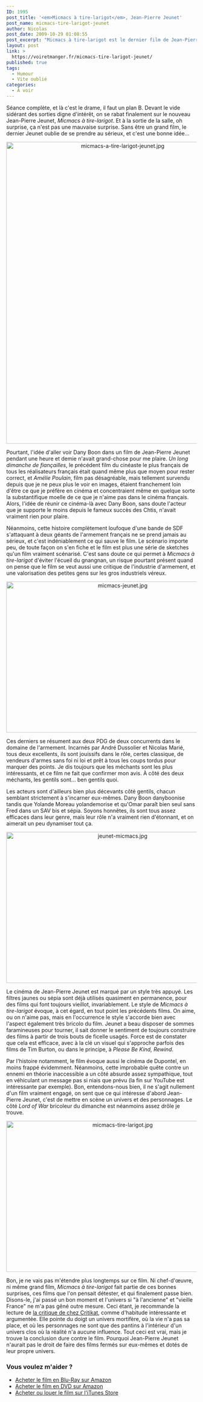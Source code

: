 ```yaml
---
ID: 1995
post_title: '<em>Micmacs à tire-larigot</em>, Jean-Pierre Jeunet'
post_name: micmacs-tire-larigot-jeunet
author: Nicolas
post_date: 2009-10-29 01:08:55
post_excerpt: "Micmacs à tire-larigot est le dernier film de Jean-Pierre Jeunet, réalisateur d'un cinéma français à l'ancienne... Heureusement, le film oublie de se prendre au sérieux et se révèle finalement plutôt agréable."
layout: post
link: >
  https://voiretmanger.fr/micmacs-tire-larigot-jeunet/
published: true
tags:
  - Humour
  - Vite oublié
categories:
  - À voir
---
```

<p>Séance complète, et là c'est le drame, il faut un plan B. Devant le vide sidérant des sorties digne d'intérêt, on se rabat finalement sur le nouveau Jean-Pierre Jeunet, <em>Micmacs à tire-larigot</em>. Et à la sortie de la salle, oh surprise, ça n'est pas une mauvaise surprise. Sans être un grand film, le dernier Jeunet oublie de se prendre au sérieux, et c'est une bonne idée…</p>

<div style="text-align: center;"><a href="http://www.allocine.fr/film/fichefilm_gen_cfilm=132791.html"><img class="aligncenter" src="https://voiretmanger.fr/wp-content/uploads/2009/10/micmacs-a-tire-larigot-jeunet.jpg" border="0" alt="micmacs-a-tire-larigot-jeunet.jpg" width="600" height="799" /></a></div>
<p>Pourtant, l'idée d'aller voir Dany Boon dans un film de Jean-Pierre Jeunet pendant une heure et demie n'avait grand-chose pour me plaire. <em>Un long dimanche de fiançailles</em>, le précédent film du cinéaste le plus français de tous les réalisateurs français était quand même plus que moyen pour rester correct, et <em>Amélie Poulain</em>, film pas désagréable, mais tellement survendu depuis que je ne peux plus le voir en images, étaient franchement loin d'être ce que je préfère en cinéma et concentraient même en quelque sorte la substantifique moelle de ce que je n'aime pas dans le cinéma français. Alors, l'idée de réunir ce cinéma-là avec Dany Boon, sans doute l'acteur que je supporte le moins depuis le fameux succès des Chtis, n'avait vraiment rien pour plaire.</p>
<p>Néanmoins, cette histoire complètement loufoque d'une bande de SDF s'attaquant à deux géants de l'armement français ne se prend jamais au sérieux, et c'est indéniablement ce qui sauve le film. Le scénario importe peu, de toute façon on s'en fiche et le film est plus une série de sketches qu'un film vraiment scénarisé. C'est sans doute ce qui permet à <em>Micmacs à tire-larigot</em> d'éviter l'écueil du gnangnan, un risque pourtant présent quand on pense que le film se veut aussi une critique de l'industrie d'armement, et une valorisation des petites gens sur les gros industriels véreux.</p>

<div style="text-align: center;"><img class="aligncenter" src="https://voiretmanger.fr/wp-content/uploads/2009/10/micmacs-jeunet.jpg" border="0" alt="micmacs-jeunet.jpg" width="600" height="400" /></div>
<p>Ces derniers se résument aux deux PDG de deux concurrents dans le domaine de l'armement. Incarnés par André Dussolier et Nicolas Marié, tous deux excellents, ils sont jouissifs dans le rôle, certes classique, de vendeurs d'armes sans foi ni loi et prêt à tous les coups tordus pour marquer des points. Je dis toujours que les méchants sont les plus intéressants, et ce film ne fait que confirmer mon avis. À côté des deux méchants, les gentils sont... ben gentils quoi.</p>
<p>Les acteurs sont d'ailleurs bien plus décevants côté gentils, chacun semblant strictement à s'incarner eux-mêmes. Dany Boon danyboonise tandis que Yolande Moreau yolandemorise et qu'Omar paraît bien seul sans Fred dans un SAV bis et sépia. Soyons honnêtes, ils sont tous assez efficaces dans leur genre, mais leur rôle n'a vraiment rien d'étonnant, et on aimerait un peu dynamiser tout ça.</p>

<div style="text-align: center;"><img class="aligncenter" src="https://voiretmanger.fr/wp-content/uploads/2009/10/jeunet-micmacs.jpg" border="0" alt="jeunet-micmacs.jpg" width="600" height="400" /></div>
<p>Le cinéma de Jean-Pierre Jeunet est marqué par un style très appuyé. Les filtres jaunes ou sépia sont déjà utilisés quasiment en permanence, pour des films qui font toujours vieillot, invariablement. Le style de <em>Micmacs à tire-larigot</em> évoque, à cet égard, en tout point les précédents films. On aime, ou on n'aime pas, mais en l'occurrence le style s'accorde bien avec l'aspect également très bricolo du film. Jeunet a beau disposer de sommes faramineuses pour tourner, il sait donner le sentiment de toujours construire des films à partir de trois bouts de ficelle usagés. Force est de constater que cela est efficace, avec à la clé un visuel qui s'approche parfois des films de Tim Burton, ou dans le principe, à <em>Please Be Kind, Rewind</em>.</p>
<p>Par l'histoire notamment, le film évoque aussi le cinéma de Dupontel, en moins frappé évidemment. Néanmoins, cette improbable quête contre un ennemi en théorie inaccessible a un côté absurde assez sympathique, tout en véhiculant un message pas si niais que prévu (la fin sur YouTube est intéressante par exemple). Bon, entendons-nous bien, il ne s'agit nullement d'un film vraiment engagé, on sent que ce qui intéresse d'abord Jean-Pierre Jeunet, c'est de mettre en scène un univers et des personnages. Le côté <em>Lord of War</em> bricoleur du dimanche est néanmoins assez drôle je trouve.</p>

<div style="text-align: center;"><img class="aligncenter" src="https://voiretmanger.fr/wp-content/uploads/2009/10/micmacs-tire-larigot.jpg" border="0" alt="micmacs-tire-larigot.jpg" width="600" height="400" /></div>
<p>Bon, je ne vais pas m'étendre plus longtemps sur ce film. Ni chef-d'œuvre, ni même grand film, <em>Micmacs à tire-larigot</em> fait partie de ces bonnes surprises, ces films que l'on pensait détester, et qui finalement passe bien. Disons-le, j'ai passé un bon moment et l'univers si "à l'ancienne" et "vieille France" ne m'a pas gêné outre mesure. Ceci étant, je recommande la lecture de <a href="http://www.critikat.com/Micmacs-a-tire-larigot.html">la critique de chez Critikat</a>, comme d'habitude intéressante et argumentée. Elle pointe du doigt un univers mortifère, où la vie n'a pas sa place, et où les personnages ne sont que des pantins à l'intérieur d'un univers clos où la réalité n'a aucune influence. Tout ceci est vrai, mais je trouve la conclusion dure contre le film. Pourquoi Jean-Pierre Jeunet n'aurait pas le droit de faire des films fermés sur eux-mêmes et dotés de leur propre univers.</p>

<div class="amazon">
<h3>Vous voulez m'aider ?</h3>
<ul>
	<li><a href="http://www.amazon.fr/gp/product/B002VBXRE2/ref=as_li_ss_tl?ie=UTF8&tag=leblogdenic07-21&linkCode=as2&camp=1642&creative=19458&creativeASIN=B002VBXRE2">Acheter le film en Blu-Ray sur Amazon</a></li>
	<li><a href="http://www.amazon.fr/gp/product/B002VBXRDI/ref=as_li_ss_tl?ie=UTF8&tag=leblogdenic07-21&linkCode=as2&camp=1642&creative=19458&creativeASIN=B002VBXRDI">Acheter le film en DVD sur Amazon</a></li>
	<li><a href="https://itunes.apple.com/fr/movie/micmacs-a-tire-larigot/id363995941">Acheter ou louer le film sur l'iTunes Store</a></li>
</ul>
</div>